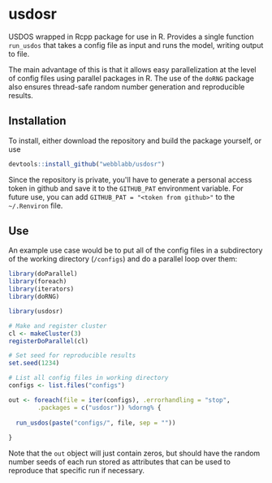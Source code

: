 # usdosr

USDOS wrapped in Rcpp package for use in R.  Provides a single function `run_usdos` that takes a config file as input and runs the model, writing output to file.

The main advantage of this is that it allows easy parallelization at the level of config files using parallel packages in R.  The use of the `doRNG` package also ensures thread-safe random number generation and reproducible results.  

## Installation

To install, either download the repository and build the package yourself, or use 
```r
devtools::install_github("webblabb/usdosr")
```
Since the repository is private, you'll have to generate a personal access token in github and save it to the `GITHUB_PAT` environment variable.  For future use, you can add `GITHUB_PAT = "<token from github>"` to the `~/.Renviron` file.

## Use

An example use case would be to put all of the config files in a subdirectory of the working directory (`/configs`) and do a parallel loop over them: 

```r
library(doParallel)
library(foreach)
library(iterators)
library(doRNG)

library(usdosr)

# Make and register cluster
cl <- makeCluster(3)
registerDoParallel(cl)

# Set seed for reproducible results
set.seed(1234)

# List all config files in working directory
configs <- list.files("configs")

out <- foreach(file = iter(configs), .errorhandling = "stop",
        .packages = c("usdosr")) %dorng% {
  
  run_usdos(paste("configs/", file, sep = ""))
  
}
```

Note that the `out` object will just contain zeros, but should have the random number seeds of each run stored as attributes that can be used to reproduce that specific run if necessary.